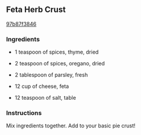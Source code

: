 ## Feta Herb Crust

[97b87f3846](http://www.food.com/recipe/feta-herb-crust-133838)

### Ingredients

 - 1 teaspoon of spices, thyme, dried

 - 2 teaspoon of spices, oregano, dried

 - 2 tablespoon of parsley, fresh

 - 12 cup of cheese, feta

 - 12 teaspoon of salt, table

### Instructions

Mix ingredients together. Add to your basic pie crust!
